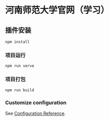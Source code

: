 # 河南师范大学官网（学习）

## 插件安装
```
npm install
```

### 项目运行
```
npm run serve
```

### 项目打包
```
npm run build
```

### Customize configuration
See [Configuration Reference](https://cli.vuejs.org/config/).


